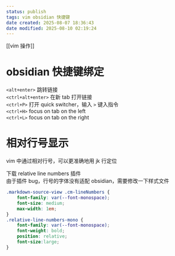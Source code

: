```yaml
---
status: publish
tags: vim obsidian 快捷键
date created: 2025-08-07 18:36:43
date modified: 2025-08-10 02:19:24
---
```


[[vim 操作]]

# obsidian 快捷键绑定

`<alt+enter>` 跳转链接  
`<ctrl+alt+enter>` 在新 tab 打开链接  
`<ctrl+P>` 打开 quick switcher，输入 `>` 键入指令  
`<ctrl+H>` focus on tab on the left  
`<ctrl+L>` focus on tab on the right

# 相对行号显示

vim 中通过相对行号，可以更准确地用 jk 行定位

下载 relative line numbers 插件  
由于插件 bug，行号的字体没有适配 obsidian，需要修改一下样式文件
```css
.markdown-source-view .cm-lineNumbers {
	font-family: var(--font-monospace);
	font-size: medium;
	max-width: 1em;
}
.relative-line-numbers-mono {
	font-family: var(--font-monospace);
	font-weight: bold;
	position: relative;
	font-size:large;
}
```